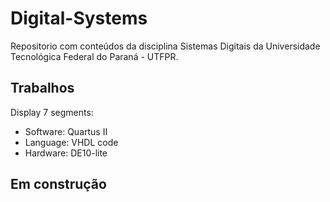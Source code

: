 # Digital-Systems

Repositorio com conteúdos da disciplina Sistemas Digitais da Universidade Tecnológica Federal do Paraná - UTFPR.

## Trabalhos

Display 7 segments:
- Software: Quartus II
- Language: VHDL code
- Hardware: DE10-lite

## Em construção
